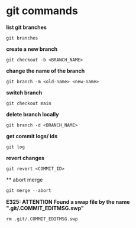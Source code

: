 # git commands
**list git branches**
```
git branches
```
**create a new branch**
```
git checkout -b <BRANCH_NAME>
```
**change the name of the branch**
```
git branch -m <old-name> <new-name>
```


**switch branch**
```
git checkout main
```
**delete branch locally**
```
git branch -d <BRANCH_NAME>
```
**get commit logs/ ids**
```
git log
```
**revert changes**
```
git revert <COMMIT_ID>
```
** abort merge
```python
git merge --abort
```
**E325: ATTENTION Found a swap file by the name ".git/.COMMIT_EDITMSG.swp"** 
```
rm .git/.COMMIT_EDITMSG.swp
```
